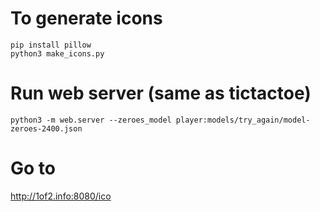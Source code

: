 # To generate icons

```
pip install pillow
python3 make_icons.py
```

# Run web server (same as tictactoe)

```
python3 -m web.server --zeroes_model player:models/try_again/model-zeroes-2400.json
```

# Go to 

http://1of2.info:8080/ico
